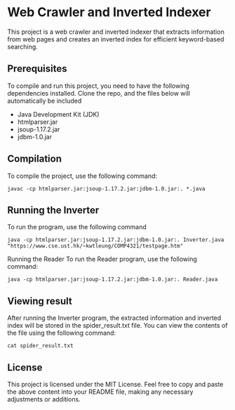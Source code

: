 # Web Crawler and Inverted Indexer

This project is a web crawler and inverted indexer that extracts information from web pages and creates an inverted index for efficient keyword-based searching.

## Prerequisites

To compile and run this project, you need to have the following dependencies installed. Clone the repo, and the files below will automatically be included

- Java Development Kit (JDK)
- htmlparser.jar
- jsoup-1.17.2.jar
- jdbm-1.0.jar

## Compilation

To compile the project, use the following command:

```shell
javac -cp htmlparser.jar:jsoup-1.17.2.jar:jdbm-1.0.jar:. *.java
```
## Running the Inverter

To run the program, use the following command

```shell
java -cp htmlparser.jar:jsoup-1.17.2.jar:jdbm-1.0.jar:. Inverter.java "https://www.cse.ust.hk/~kwtleung/COMP4321/testpage.htm"
```


Running the Reader
To run the Reader program, use the following command:

```shell
java -cp htmlparser.jar:jsoup-1.17.2.jar:jdbm-1.0.jar:. Reader.java
```


## Viewing result
After running the Inverter program, the extracted information and inverted index will be stored in the spider_result.txt file. You can view the contents of the file using the following command:


```
cat spider_result.txt
```


## License
This project is licensed under the MIT License.
Feel free to copy and paste the above content into your README file, making any necessary adjustments or additions.
